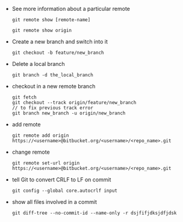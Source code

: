 - See more information about a particular remote
    ```git
    git remote show [remote-name]
    ```
    ```git
    git remote show origin
    ```

- Create a new branch and switch into it
    ```git
    git checkout -b feature/new_branch
    ```

- Delete a local branch
    ```git
    git branch -d the_local_branch
    ```

- checkout in a new remote branch
    ```git
    git fetch
    git checkout --track origin/feature/new_branch
    // to fix previous track error
    git branch new_branch -u origin/new_branch
    ```
- add remote
    ```git
    git remote add origin https://<username>@bitbucket.org/<username>/<repo_name>.git
    ```
- change remote
    ```git
    git remote set-url origin https://<username>@bitbucket.org/<username>/<repo_name>.git
    ```

- tell Git to convert CRLF to LF on commit
    ```git
    git config --global core.autocrlf input
    ```
    
- show all files involved in a commit 
    ```git
    git diff-tree --no-commit-id --name-only -r dsjfifjdksjdfjdsk
    ```


